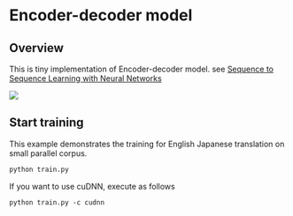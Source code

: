 # Encoder-decoder model
## Overview
This is tiny implementation of Encoder-decoder model.
see [Sequence to Sequence Learning with Neural Networks](https://arxiv.org/abs/1409.3215)

![](https://raw.githubusercontent.com/satopirka/nlp-nnabla/master/img/seq2seq.png)

## Start training
This example demonstrates the training for English Japanese translation on small parallel corpus.

```sh
python train.py
```

If you want to use cuDNN, execute as follows

```
python train.py -c cudnn
```
